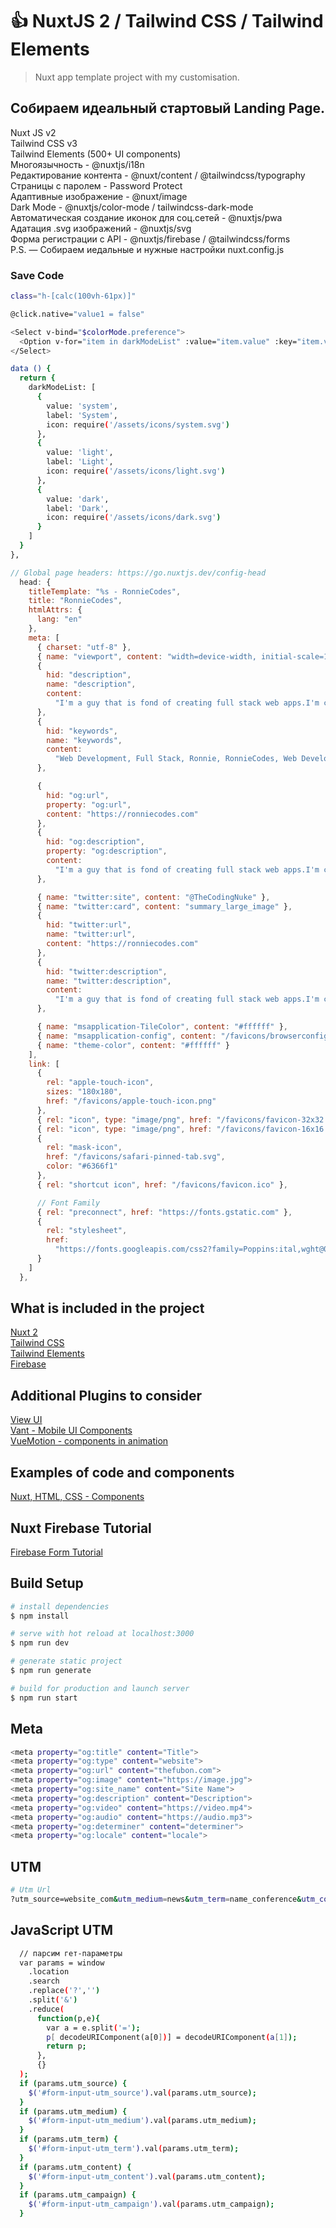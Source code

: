 # 👍 NuxtJS 2 / Tailwind CSS / Tailwind Elements
> Nuxt app template project with my customisation.

## Собираем идеальный стартовый Landing Page.

Nuxt JS v2<br>
Tailwind CSS v3<br>
Tailwind Elements (500+ UI components)<br>
Многоязычность - @nuxtjs/i18n<br>
Редактирование контента - @nuxt/content / @tailwindcss/typography<br>
Страницы с паролем - Password Protect<br>
Адаптивные изображение - @nuxt/image<br>
Dark Mode - @nuxtjs/color-mode / tailwindcss-dark-mode<br>
Автоматическая создание иконок для соц.сетей - @nuxtjs/pwa<br>
Адатация .svg изображений - @nuxtjs/svg<br>
Форма регистрации c API - @nuxtjs/firebase / @tailwindcss/forms<br>
P.S. — Cобираем иедальные и нужные настройки nuxt.config.js

### Save Code
```bash
class="h-[calc(100vh-61px)]"
```

```bash
@click.native="value1 = false"
```

```bash
<Select v-bind="$colorMode.preference">
  <Option v-for="item in darkModeList" :value="item.value" :key="item.value"><img class="inline-block mr-2" :src="item.icon" />{{ item.label }}</Option>
</Select>

data () {
  return {
    darkModeList: [
      {
        value: 'system',
        label: 'System',
        icon: require('/assets/icons/system.svg')
      },
      {
        value: 'light',
        label: 'Light',
        icon: require('/assets/icons/light.svg')
      },
      {
        value: 'dark',
        label: 'Dark',
        icon: require('/assets/icons/dark.svg')
      }
    ]
  }
},
```

```js
// Global page headers: https://go.nuxtjs.dev/config-head
  head: {
    titleTemplate: "%s - RonnieCodes",
    title: "RonnieCodes",
    htmlAttrs: {
      lang: "en"
    },
    meta: [
      { charset: "utf-8" },
      { name: "viewport", content: "width=device-width, initial-scale=1" },
      {
        hid: "description",
        name: "description",
        content:
          "I'm a guy that is fond of creating full stack web apps.I'm currently based in the Netherlands. I create modern and functional web apps."
      },
      {
        hid: "keywords",
        name: "keywords",
        content:
          "Web Development, Full Stack, Ronnie, RonnieCodes, Web Developer, Node.js, Vue.js, Nuxt.js, Node.js Developer"
      },

      {
        hid: "og:url",
        property: "og:url",
        content: "https://ronniecodes.com"
      },
      {
        hid: "og:description",
        property: "og:description",
        content:
          "I'm a guy that is fond of creating full stack web apps.I'm currently based in the Netherlands. I create modern and functional web apps."
      },

      { name: "twitter:site", content: "@TheCodingNuke" },
      { name: "twitter:card", content: "summary_large_image" },
      {
        hid: "twitter:url",
        name: "twitter:url",
        content: "https://ronniecodes.com"
      },
      {
        hid: "twitter:description",
        name: "twitter:description",
        content:
          "I'm a guy that is fond of creating full stack web apps.I'm currently based in the Netherlands. I create modern and functional web apps."
      },

      { name: "msapplication-TileColor", content: "#ffffff" },
      { name: "msapplication-config", content: "/favicons/browserconfig.xml" },
      { name: "theme-color", content: "#ffffff" }
    ],
    link: [
      {
        rel: "apple-touch-icon",
        sizes: "180x180",
        href: "/favicons/apple-touch-icon.png"
      },
      { rel: "icon", type: "image/png", href: "/favicons/favicon-32x32.png" },
      { rel: "icon", type: "image/png", href: "/favicons/favicon-16x16.png" },
      {
        rel: "mask-icon",
        href: "/favicons/safari-pinned-tab.svg",
        color: "#6366f1"
      },
      { rel: "shortcut icon", href: "/favicons/favicon.ico" },

      // Font Family
      { rel: "preconnect", href: "https://fonts.gstatic.com" },
      {
        rel: "stylesheet",
        href:
          "https://fonts.googleapis.com/css2?family=Poppins:ital,wght@0,100;0,200;0,300;0,400;0,500;0,600;0,700;1,100;1,200;1,300;1,400;1,500;1,600;1,700&display=swap"
      }
    ]
  },
  ```

## What is included in the project
[Nuxt 2](https://nuxtjs.org/)<br>
[Tailwind CSS](https://tailwindcss.com/)<br>
[Tailwind Elements](https://tailwind-elements.com/quick-start/)<br>
[Firebase](https://firebase.google.com/)

## Additional Plugins to consider
[View UI](https://www.iviewui.com/)<br>
[Vant - Mobile UI Components](https://vant-contrib.gitee.io/vant/#/en-US/)<br>
[VueMotion - components in animation](https://motion.vueuse.org/)

## Examples of code and components
[Nuxt, HTML, CSS - Components](https://heartcode.fuxing.dev/)

## Nuxt Firebase Tutorial
[Firebase Form Tutorial](https://youtu.be/btQWHig29pA)

## Build Setup

```bash
# install dependencies
$ npm install

# serve with hot reload at localhost:3000
$ npm run dev

# generate static project
$ npm run generate

# build for production and launch server
$ npm run start
```

## Meta

```bash
<meta property="og:title" content="Title">
<meta property="og:type" content="website">
<meta property="og:url" content="thefubon.com">
<meta property="og:image" content="https://image.jpg">
<meta property="og:site_name" content="Site Name">
<meta property="og:description" content="Description">
<meta property="og:video" content="https://video.mp4">
<meta property="og:audio" content="https://audio.mp3">
<meta property="og:determiner" content="determiner">
<meta property="og:locale" content="locale">
```

## UTM

```bash
# Utm Url
?utm_source=website_com&utm_medium=news&utm_term=name_conference&utm_content=article&utm_campaign=moscow
```

## JavaScript UTM

```bash
  // парсим гет-параметры
  var params = window
    .location
    .search
    .replace('?','')
    .split('&')
    .reduce(
      function(p,e){
        var a = e.split('=');
        p[ decodeURIComponent(a[0])] = decodeURIComponent(a[1]);
        return p;
      },
      {}
  );
  if (params.utm_source) {
    $('#form-input-utm_source').val(params.utm_source);
  }
  if (params.utm_medium) {
    $('#form-input-utm_medium').val(params.utm_medium);
  }
  if (params.utm_term) {
    $('#form-input-utm_term').val(params.utm_term);
  }
  if (params.utm_content) {
    $('#form-input-utm_content').val(params.utm_content);
  }
  if (params.utm_campaign) {
    $('#form-input-utm_campaign').val(params.utm_campaign);
  }
```
